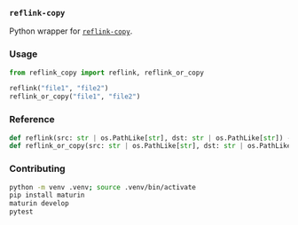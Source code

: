### `reflink-copy`

Python wrapper for [`reflink-copy`](https://github.com/cargo-bins/reflink-copy).

### Usage


```python
from reflink_copy import reflink, reflink_or_copy

reflink("file1", "file2")
reflink_or_copy("file1", "file2")
```

### Reference

```python
def reflink(src: str | os.PathLike[str], dst: str | os.PathLike[str]) -> None: ...
def reflink_or_copy(src: str | os.PathLike[str], dst: str | os.PathLike[str]) -> None: ...
```

### Contributing

```bash
python -m venv .venv; source .venv/bin/activate
pip install maturin
maturin develop
pytest
```
